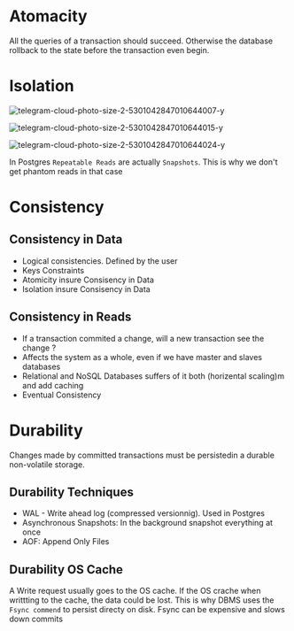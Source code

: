 # Atomacity
All the queries of a transaction should succeed. Otherwise the database rollback to the state before the transaction even begin.

# Isolation

![telegram-cloud-photo-size-2-5301042847010644007-y](https://github.com/user-attachments/assets/0a827aa7-c390-4178-b536-20ebf1839d05)


![telegram-cloud-photo-size-2-5301042847010644015-y](https://github.com/user-attachments/assets/5fb20526-cded-4884-be13-eaa9766f55c9)

![telegram-cloud-photo-size-2-5301042847010644024-y](https://github.com/user-attachments/assets/398583c5-c698-4694-ad44-907461c3c902)

In Postgres `Repeatable Reads` are actually `Snapshots`. This is why we don't get phantom reads in that case

# Consistency

## Consistency in Data
- Logical consistencies. Defined by the user
- Keys Constraints
- Atomicity insure Consisency in Data
- Isolation insure Consisency in Data

## Consistency in Reads
- If a transaction commited a change, will a new transaction see the change ?
- Affects the system as a whole, even if we have master and slaves databases
- Relational and NoSQL Databases suffers of it both (horizental scaling)m and add caching
- Eventual Consistency

# Durability
 Changes made by committed transactions must be persistedin a durable non-volatile storage.

 ## Durability Techniques
 - WAL - Write ahead log (compressed versionnig). Used in Postgres
 - Asynchronous Snapshots: In the background snapshot everything at once
 - AOF: Append Only Files

## Durability OS Cache
 A Write request usually goes to the OS cache. If the OS crache when writtting to the cache, the data could be lost. This is why DBMS uses the `Fsync commend` to persist directy on disk. Fsync can be expensive and slows down commits
